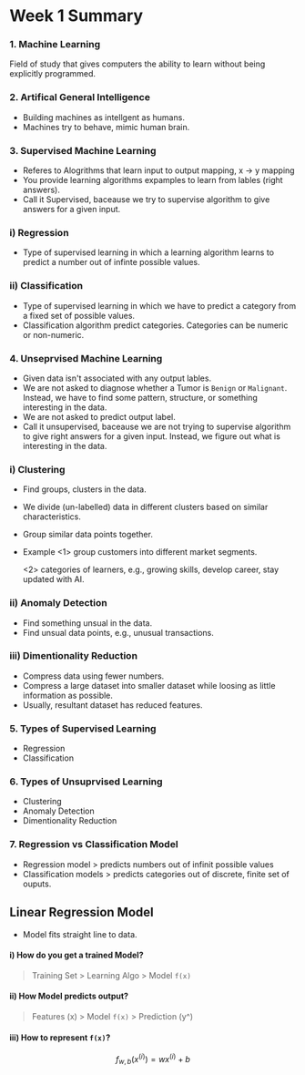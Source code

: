 # Week 1 Summary

### 1. Machine Learning
Field of study that gives computers the ability to learn without being explicitly programmed.

### 2. Artifical General Intelligence
- Building machines as intellgent as humans.
- Machines try to behave, mimic human brain.

### 3. Supervised Machine Learning 
- Referes to Alogrithms that learn input to output mapping, x -> y mapping
- You provide learning algorithms expamples to learn from lables (right answers).
- Call it Supervised, baceause we try to supervise algorithm to give answers for a given input.

### i) Regression
- Type of supervised learning in which a learning algorithm learns to predict a number out of infinte possible values.

### ii) Classification
- Type of supervised learning in which we have to predict a category from a fixed set of possible values.
- Classification algorithm predict categories. Categories can be numeric or non-numeric.

### 4. Unseprvised Machine Learning
- Given data isn't associated with any output lables.
- We are not asked to diagnose whether a Tumor is `Benign` or `Malignant`. Instead, we have to find some pattern, structure, or something interesting in the data.
- We are not asked to predict output label.
- Call it unsupervised, baceause we are not trying to supervise algorithm to give right answers for a given input. Instead, we figure out what is interesting in the data.

### i) Clustering
- Find groups, clusters in the data.
- We divide (un-labelled) data in different clusters based on similar characteristics.
- Group similar data points together.
- Example <1> group customers into different market segments. 

    <2> categories of learners, e.g., growing skills, develop career, stay updated with AI.

### ii) Anomaly Detection
- Find something unsual in the data.
- Find unsual data points, e.g., unusual transactions.

### iii) Dimentionality Reduction
- Compress data using fewer numbers.
- Compress a large dataset into smaller dataset while loosing as little information as possible.
- Usually, resultant dataset has reduced features.

### 5. Types of Supervised Learning
- Regression
- Classification 

### 6. Types of Unsuprvised Learning
- Clustering
- Anomaly Detection
- Dimentionality Reduction 

### 7. Regression vs Classification Model
- Regression model > predicts numbers out of infinit possible values
- Classification models > predicts categories out of discrete, finite set of ouputs.


## Linear Regression Model
- Model fits straight line to data.

#### i) How do you get a trained Model?
> Training Set > Learning Algo > Model `f(x)`

#### ii) How Model predicts output?
> Features (x) > Model `f(x)` > Prediction (y^)

#### iii) How to represent `f(x)`?

$$ f_{w,b}(x^{(i)}) = wx^{(i)} + b \tag{1}$$

